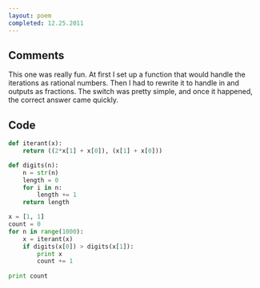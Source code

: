 ```yaml
---
layout: poem
completed: 12.25.2011
---
```


## Comments

This one was really fun. At first I set up a function that would handle the
iterations as rational numbers. Then I had to rewrite it to handle in and
outputs as fractions. The switch was pretty simple, and once it happened, the
correct answer came quickly.

## Code

```python
def iterant(x):
	return ((2*x[1] + x[0]), (x[1] + x[0]))

def digits(n):
	n = str(n)
	length = 0
	for i in n:
		length += 1
	return length

x = [1, 1]
count = 0
for n in range(1000):
	x = iterant(x)
	if digits(x[0]) > digits(x[1]):
		print x
		count += 1
		
print count
```
